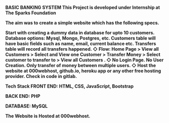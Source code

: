 <b>BASIC BANKING SYSTEM<b>
This Project is developed under Internship at The Sparks Foundation

The aim was to create a simple website which has the following specs.

Start with creating a dummy data in database for upto 10 customers. Database options: Mysql, Mongo, Postgres, etc.
Customers table will have basic fields such as name, email, current balance etc. Transfers table will record all transfers happened.
◇ Flow: Home Page > View all Customers > Select and View one Customer > Transfer Money > Select customer to transfer to > View all Customers .
◇ No Login Page. No User Creation. Only transfer of money between multiple users.
◇ Host the website at 000webhost, github.io, heroku app or any other free hosting provider. Check in code in gitlab.

Tech Stack
FRONT END: HTML, CSS, JavaScript, Bootstrap

BACK END: PHP

DATABASE: MySQL

The Website is Hosted at 000webhost.
